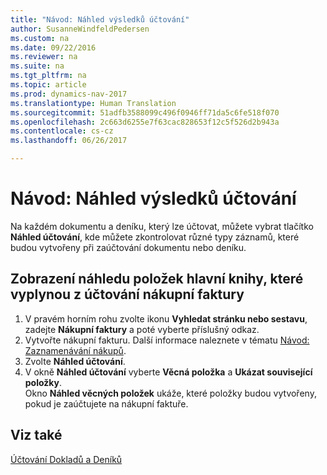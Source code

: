 ```yaml
---
title: "Návod: Náhled výsledků účtování"
author: SusanneWindfeldPedersen
ms.custom: na
ms.date: 09/22/2016
ms.reviewer: na
ms.suite: na
ms.tgt_pltfrm: na
ms.topic: article
ms.prod: dynamics-nav-2017
ms.translationtype: Human Translation
ms.sourcegitcommit: 51adfb3588099c496f0946ff71da5c6fe518f070
ms.openlocfilehash: 2c663d6255e7f63cac828653f12c5f526d2b943a
ms.contentlocale: cs-cz
ms.lasthandoff: 06/26/2017

---
```

    
# <a name="how-to-preview-posting-results"></a>Návod: Náhled výsledků účtování
Na každém dokumentu a deníku, který lze účtovat, můžete vybrat tlačítko **Náhled účtování**, kde můžete zkontrolovat různé typy záznamů, které budou vytvořeny při zaúčtování dokumentu nebo deníku.

## <a name="to-preview-gl-entries-that-will-result-from-posting-a-purchase-invoice"></a>Zobrazení náhledu položek hlavní knihy, které vyplynou z účtování nákupní faktury
1. V pravém horním rohu zvolte ikonu **Vyhledat stránku nebo sestavu**, zadejte **Nákupní faktury** a poté vyberte příslušný odkaz.
2. Vytvořte nákupní fakturu. Další informace naleznete v tématu [Návod: Zaznamenávání nákupů](purchasing-how-record-purchases.md).
3. Zvolte **Náhled účtování**.
4. V okně **Náhled účtování** vyberte **Věcná položka** a **Ukázat související položky**.  
Okno **Náhled věcných položek** ukáže, které položky budou vytvořeny, pokud je zaúčtujete na nákupní faktuře.

## <a name="see-also"></a>Viz také
[Účtování Dokladů a Deníků](ui-post-documents-journals.md)


